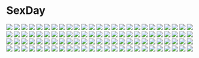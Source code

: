 # SexDay
![](https://konachan.com/image/d4ca399b4e4832e71a10bd4757702c09/Konachan.com%20-%20295271%202girls%20apron%20aqua_eyes%20black_hair%20breast_hold%20breasts%20cleavage%20dress%20gloves%20headband%20lambda%20long_hair%20maid%20orange_hair%20original%20red_eyes%20thighhighs.jpg)
![](https://konachan.com/image/4260862ed48df6418d2be3b9595839e1/Konachan.com%20-%2095968%20blue_eyes%20crying%20megurine_luka%20pink_hair%20tears%20valentine%20vocaloid.jpg)
![](https://konachan.com/jpeg/1008d562e2ea5954822a2abe5a54620b/Konachan.com%20-%20136172%20animal%20fish%20original%20rby%20scenic%20water%20waterfall.jpg)
![](https://konachan.com/image/8ce7bf9c03fd9af374a0b1b1512c9247/Konachan.com%20-%20204128%20aqua_eyes%20brown_hair%20cangkong%20fate_%28series%29%20fate_stay_night%20long_hair%20magic%20skirt%20tohsaka_rin.jpg)
![](https://konachan.com/image/8a8a2b3b00864d6768c4153432709813/Konachan.com%20-%2081031%20flandre_scarlet%20touhou%20vampire.jpg)
![](https://konachan.com/jpeg/be3bf38e2bc4764d8fc872278cb6d973/Konachan.com%20-%20174568%20game_cg%20green_eyes%20ichiban_janakya_dame_desu_ka%3F%20nanase_meruchi%20rosebleu%20shijou_sango%20short_hair.jpg)
![](https://konachan.com/jpeg/64b745df7a9f825dc567df063e6e3ecd/Konachan.com%20-%20295238%20bikini%20breasts%20brown_hair%20cleavage%20flowers%20hat%20idolmaster%20navel%20red_eyes%20swimsuit%20takeashiro%20tsukioka_kogane%20waifu2x%20water%20wristwear.jpg)
![](https://konachan.com/image/e47be0b24558c10a1ccc3a5eebf7d081/Konachan.com%20-%2052903%20close%20polychromatic%20tengen_toppa_gurren_lagann%20yoko_littner.jpg)
![](https://konachan.com/jpeg/180b987050c14b0df5e29adaed50ac46/Konachan.com%20-%20296016%20ass%20breasts%20granblue_fantasy%20nipples%20sarasa_%28granblue_fantasy%29%20sex%20tenken%20third-party_edit%20uncensored.jpg)
![](https://konachan.com/image/5d18a9a2b2beebd9d237a0ecbb1e3296/Konachan.com%20-%2091242%20border_break%20zoom_layer.jpg)
![](https://konachan.com/image/06763347ff19bff18256ae390cbf063f/Konachan.com%20-%2064844%20akino_subaru%20aqua_eyes%20flowers%20galge.com%20logo%20long_hair%20nipples%20pink_hair%20ribbons%20see_through%20twintails%20wings.jpg)
![](https://konachan.com/image/d0de3be9bbbdfc1d6c591b182e13717e/Konachan.com%20-%20173156%2029_%28monoworld%29%20headphones%20nenenene%20school_uniform%20short_hair%20utau.jpg)
![](https://konachan.com/jpeg/b9458492d1bc302a718dcee54e3831b0/Konachan.com%20-%20152205%20game_cg%20hinasaki%20jirai_soft%20torn_clothes%20tsuisou_no_augment%20umekawa_shiho.jpg)
![](https://konachan.com/image/c5792cc95619c25b9814e025dcdf140c/Konachan.com%20-%2064816%20aria_%28seiken_no_blacksmith%29%20seiken_no_blacksmith.jpg)
![](https://konachan.com/jpeg/8b3abe278a18d07e733c6c6c09402726/Konachan.com%20-%20213870%20anus%20ass_grab%20black_hair%20close%20fujirin%20long_hair%20love_plus%20naked_shirt%20pussy%20takane_manaka%20uncensored%20waifu2x.jpg)
![](https://konachan.com/image/354f2dc1d17b085717d4b5abca161ed2/Konachan.com%20-%20122511%20animal_ears%20black_hair%20original%20panties%20red_eyes%20sumaki_shungo%20underwear.jpg)
![](https://konachan.com/image/16fa264b37f7f7d79d143b267e4b3f85/Konachan.com%20-%208326%20japanese_clothes%20miko%20towaduki_no_miko.jpg)
![](https://konachan.com/jpeg/ca7fbc04cce7381fbb09a5a37f1fec7f/Konachan.com%20-%20269217%20armor%20barefoot%20breasts%20cameltoe%20cropped%20forest%20gloves%20honda_naoki%20original%20pink_eyes%20pink_hair%20pointed_ears%20short_hair%20sword%20tree%20weapon%20wet.jpg)
![](https://konachan.com/jpeg/9a1e4ff8cf9bab12c2b97faa5170085b/Konachan.com%20-%20307012%20anza_tomo%20black_hair%20blush%20breasts%20close%20gloves%20long_hair%20nipples%20no_bra%20original%20pointed_ears%20purple_eyes%20shirt_lift.jpg)
![](https://konachan.com/image/baa2ff9f7faba0562d5c4977db54a043/Konachan.com%20-%20126134%20bubbles%20drums%20group%20guitar%20gumi%20hatsune_miku%20instrument%20kagamine_rin%20kaito%20male%20megurine_luka%20music%20piano%20vocaloid%20yajirushi_%28chanoma%29.jpg)
![](https://konachan.com/image/4ab2714666d36d655eb2e1057a42e74d/Konachan.com%20-%20159199%20blood%20mikasa_ackerman%20shingeki_no_kyojin%20short_hair%20shuen%20weapon.jpg)
![](https://konachan.com/image/dbc22ec9ed9a95ec197bedd08c229cc4/Konachan.com%20-%2094450%20animal%20cow%20landscape%20robot%20scenic%20water.jpg)
![](https://konachan.com/image/5641fbb4207419e89ff58c736928443e/Konachan.com%20-%2010232%20disgaea%20katana%20pointed_ears%20ponytail%20sarashi%20sword%20tagme%20underwear%20weapon.jpg)
![](https://konachan.com/image/3a422c617e1ea0111e9378b73bbb0bf1/Konachan.com%20-%20206083%20animal%20barefoot%20bottle_miku%20bow%20fish%20hatsune_miku%20lf%20ribbons%20school_uniform%20twintails%20underwater%20vocaloid%20water.jpg)
![](https://konachan.com/image/8d6e386ef4ae30c98c5e75cd876b9585/Konachan.com%20-%20284773%20aircraft%20animal%20azur_lane%20bird%20blue_eyes%20blush%20breasts%20cleavage%20dress%20green_hair%20hat%20long_hair%20piukute062%20red_eyes%20red_hair%20twintails%20white_hair.jpg)
![](https://konachan.com/image/518203bee2edd94b31847c11251e7481/Konachan.com%20-%2079547%20furude_rika%20hanyuu%20higurashi_no_naku_koro_ni%20horns%20houjou_satoko.jpg)
![](https://konachan.com/jpeg/9657a39afb0835bc3a6c3b6ba8d80e1a/Konachan.com%20-%20203230%202girls%20blush%20breasts%20censored%20dark_skin%20fingering%20forest%20game_cg%20grass%20long_hair%20nipples%20no_bra%20nopan%20panties%20pussy%20tail%20tree%20underwear%20yuri.jpg)
![](https://konachan.com/jpeg/d83e85cba74544ba6d64daa8ab76d38d/Konachan.com%20-%20107915%20amari_na_bembe_berbel%20bed%20book%20game_cg%20panties%20pink_hair%20sleeping%20taiyou_no_promia%20takeya_masami%20underwear.jpg)
![](https://konachan.com/jpeg/be8324e6eb668f07160f2b4f97e691d7/Konachan.com%20-%2048339%20akiyama_mio%20headphones%20k-on%21.jpg)
![](https://konachan.com/image/6bc3d2d2c341efe655d0cb3a9a46fd80/Konachan.com%20-%20121795%20black%20brown_hair%20dress%20flowers%20hagiwara_rin%20long_hair%20polychromatic.jpg)
![](https://konachan.com/image/1837ca29d716a079b9e9ed320d901ae8/Konachan.com%20-%2051515%20tengen_toppa_gurren_lagann%20yoko_littner.jpg)
![](https://konachan.com/image/e38ea3211839f7e0874eb97c7e15afa7/Konachan.com%20-%2091401%20caffein%20vocaloid%20yowane_haku.jpg)
![](https://konachan.com/image/3783968aadaace5765838bcea6b00e25/Konachan.com%20-%20107836%20fire%20fujiwara_no_mokou%20nishio%20touhou.jpg)
![](https://konachan.com/jpeg/d8009b7ce527502f900710401d1c8247/Konachan.com%20-%20177990%20barefoot%20blonde_hair%20cherry_blossoms%20flowers%20ia%20kyashii_%28a3yu9mi%29%20long_hair%20petals%20rose%20vocaloid.jpg)
![](https://konachan.com/image/124e0ce0f1d4f9cb77e2ef2fd533506c/Konachan.com%20-%20174432%20blue_eyes%20blue_hair%20bow%20fan%20game_cg%20japanese_clothes%20kimono%20komori_kei%20long_hair%20miko%20moon%20night%20ricotta%20ryuuzouji_akane%20stars%20walkure_romanze.jpg)
![](https://konachan.com/jpeg/81d39d7a0413cd283bc114881c9ae6ee/Konachan.com%20-%20295306%20aiba_uiha%20ars_almal%20brown_hair%20gray_hair%20group%20hoodie%20male%20mayuzumi_kai%20nijisanji%20pantyhose%20red_eyes%20short_hair%20skirt%20thighhighs%20yorumi_rena.jpg)
![](https://konachan.com/image/455ef9c23093fecee0448648a105f07e/Konachan.com%20-%20303547%20blush%20breast_hold%20breasts%20cleavage%20close%20headphones%20long_hair%20pink_eyes%20pink_hair%20see_through%20shirt%20sonico%20super_sonico%20tie%20tsuji_santa%20white.jpg)
![](https://konachan.com/image/e33a1fd4ff32687bcf0e82620ad7c9bb/Konachan.com%20-%20221785%202girls%20akiyama_yukari%20bath%20blush%20breasts%20brown_eyes%20brown_hair%20cleavage%20excel_%28shena%29%20girls_und_panzer%20nishizumi_miho%20nude%20wet.jpg)
![](https://konachan.com/image/59b21c8cd0e792568a7f961ea4c0a580/Konachan.com%20-%2071329%20apron%20blue_hair%20brown_eyes%20food%20glasses%20izumi_rikka%20primitive_link%20purple_software%20red_eyes%20yuuki_makoto.jpg)
![](https://konachan.com/image/c68bd74d318db9d86199ca24d2752037/Konachan.com%20-%2011489%20louise_fran%C3%A7oise_le_blanc_de_la_valli%C3%A8re%20zero_no_tsukaima.jpg)
![](https://konachan.com/image/49f44d362bb78b6cbafe12fb8c49dabe/Konachan.com%20-%20269974%202girls%20aliasing%20ass%20barefoot%20blue_eyes%20chain%20clouds%20honkai_impact%20kallen_kaslana%20long_hair%20mask%20misako%20pink_hair%20sky%20thighhighs%20white_hair.jpg)
![](https://konachan.com/image/7ed3ae33edff99adb824f7088fc74482/Konachan.com%20-%2054531%20logo%20suzumiya_haruhi_no_yuutsu.jpg)
![](https://konachan.com/image/91a87d1ff5bc69767aaf65027d44ccf3/Konachan.com%20-%2040747%20clannad%20sunohara_mei.jpg)
![](https://konachan.com/jpeg/0d2f7b6d4499f8e299477ce5f0f97a2a/Konachan.com%20-%20296393%20black_hair%20breasts%20butterfly%20long_hair%20original%20thighhighs%20wristwear%20xiujia_yihuizi%20yellow_eyes.jpg)
![](https://konachan.com/image/74f5083e7a35d56591d73aaab92a84fc/Konachan.com%20-%20121375%20amagi_yui%20axl%20game_cg%20itoshii_kanojo_no_mamorikata%20morishita_mifuyu%20senomoto_hisashi.jpg)
![](https://konachan.com/jpeg/d62c5c39f6988164db254167ee7c6f2f/Konachan.com%20-%2057951%20close%20sayonara_zetsubou_sensei%20tsunetsuki_matoi%20vector.jpg)
![](https://konachan.com/image/d2f33f537d86eb192759945f0580fcab/Konachan.com%20-%20116718%20cc%20clamp%20code_geass%20green_eyes%20green_hair%20lelouch_lamperouge%20long_hair%20male%20nude%20short_hair%20vector%20watermark%20wings.jpg)
![](https://konachan.com/image/c37aa05ce269b6782e68830527361889/Konachan.com%20-%20117630%20artoria_pendragon_%28all%29%20blonde_hair%20fate_%28series%29%20fate_stay_night%20flowers%20maisaki%20petals%20rose%20saber%20saber_alter%20sword%20water%20weapon%20yellow_eyes.jpg)
![](https://konachan.com/jpeg/5c5d417e79914f1e69f3a9b4ded54ba7/Konachan.com%20-%20196108%20akit_%2815jamjam%29%20blue_hair%20bow%20bra%20candy%20chocolate%20kneehighs%20long_hair%20navel%20open_shirt%20ribbons%20skirt%20sonoda_umi%20underwear%20valentine%20yellow_eyes.jpg)
![](https://konachan.com/jpeg/07ba01871eec3203d63edb81ed1cbc25/Konachan.com%20-%20167922%20anthropomorphism%20barefoot%20bikini%20black_eyes%20black_hair%20blush%20braids%20kantai_collection%20long_hair%20mizutsuki_rei%20navel%20spread_legs%20swimsuit%20white.jpg)
![](https://konachan.com/jpeg/22f9b3ad2875ab925a22ce0c5b110637/Konachan.com%20-%20306476%20blonde_hair%20blush%20cameltoe%20long_hair%20navel%20no_bra%20original%20panties%20panty_pull%20ribbons%20scan%20see_through%20skirt_lift%20sousouman%20thighhighs%20underwear.jpg)
![](https://konachan.com/jpeg/02551ba12bfd08261cc6200573e1bdc6/Konachan.com%20-%20173720%20asasaka_tokiya%20blonde_hair%20blue_eyes%20blush%20game_cg%20hulotte%20ikegami_akane%20kiss%20long_hair%20male%20night%20shiratori_kanae%20short_hair%20stars%20tree%20white_hair.jpg)
![](https://konachan.com/image/9f8c686af2d6e642b692dfaf4a336201/Konachan.com%20-%20200847%202girls%20blue_hair%20bow%20cirno%20clouds%20daiyousei%20fairy%20green_hair%20long_hair%20pokio%20ponytail%20rain%20short_hair%20sky%20touhou%20tree%20water%20wings.jpg)
![](https://konachan.com/image/3da9e421e4a364fe5f3034990ee66035/Konachan.com%20-%20270356%20beach%20bikini%20blonde_hair%20blush%20breasts%20close%20clouds%20guard_bento_atsushi%20hat%20long_hair%20navel%20sky%20swimsuit%20touhou%20water%20yellow_eyes.jpg)
![](https://konachan.com/jpeg/4384dda16c51735b7e19a2127fe45392/Konachan.com%20-%20132855%20amasaka_takashi%20close%20game_cg%20kohinata_yuuka%20koi_mekuri_clover.jpg)
![](https://konachan.com/jpeg/3f1a09a3279b78cb3414d3acd2bf0007/Konachan.com%20-%20162761%20asakura_ryouko%20blue_eyes%20blue_hair%20blush%20brown_eyes%20glasses%20gray_hair%20itou_noiji%20long_hair%20nagato_yuki%20school_uniform%20short_hair%20white%20wink.jpg)
![](https://konachan.com/image/b947f52164b86651545c92ec21ec3771/Konachan.com%20-%2045666%20amamiya_kurara%20beach%20bikini%20blue_eyes%20breasts%20cleavage%20fumio%20hoshiuta%20see_through%20signed%20swimsuit%20vector.jpg)
![](https://konachan.com/image/32506887313b2b478e042613fd123d9b/Konachan.com%20-%20215519%20dualscreen%20green_eyes%20long_hair%20nineo%20original%20pink_hair%20skirt%20thighhighs%20twintails%20water%20wink.jpg)
![](https://konachan.com/image/22ea2c9a229c2f15f1db6259b90e374b/Konachan.com%20-%20112373%20amagami%20tanamachi_kaoru%20thighhighs%20waitress%20wink%20zettai_ryouiki.jpg)
![](https://konachan.com/image/0f9d690bbc8b630d96c28fe2498e4220/Konachan.com%20-%20258204%20apron%20aqua_eyes%20azur_lane%20braids%20breasts%20cape%20chain%20cleavage%20gloves%20headdress%20long_hair%20magic%20purple_eyes%20purple_hair%20short_hair%20skirt%20thighhighs.jpg)
![](https://konachan.com/jpeg/a208785b3068f80585453b8b188b1f42/Konachan.com%20-%20121995%20black_eyes%20black_hair%20f7%28eiki%29%20hat%20murasa_minamitsu%20short_hair%20touhou.jpg)
![](https://konachan.com/jpeg/6299c1d3429690b49f7931d93d9158c8/Konachan.com%20-%20156936%20aoi_%28kirabosi105%29.jpg)
![](https://konachan.com/jpeg/30005db3b2d3925368fe302fa5c739ce/Konachan.com%20-%2090545%20bra%20breasts%20cleavage%20garter_belt%20iwasaki_yumi%20kounoike_ai%20maid%20miyauchi_rei%20okiyumi_kase%20panties%20stockings%20thighhighs%20twintails%20underwear.jpg)
![](https://konachan.com/image/c504078ff032169396ac92e0d885429f/Konachan.com%20-%20156256%20dress%20mondaiji_tachi_ga_isekai_kara_kuru_sou_desu_yo%3F%20moon%20pest%20red_eyes%20red_hair%20sky%20yetworldview_kaze.jpg)
![](https://konachan.com/image/a3a257744686a65bc79b218c0e685ce9/Konachan.com%20-%2012517%20dlsite.com%20elle_sweet%20original%20refeia.jpg)
![](https://konachan.com/jpeg/d76a4b702ab996552e1dd388acaedb1a/Konachan.com%20-%20204761%20ass%20blue_gk%20blush%20brown_eyes%20brown_hair%20idolmaster%20panties%20school_uniform%20shimamura_uzuki%20skirt%20striped_panties%20underwear%20upskirt%20white.jpg)
![](https://konachan.com/jpeg/a09d846811944127e0191e8bdedd6ba8/Konachan.com%20-%20138938%20akino_subaru%20blue_eyes%20cameltoe%20game_cg%20hatsukoi_1_1%20panties%20red_hair%20school_uniform%20short_hair%20skirt%20tsukishima_kyou%20underwear.jpg)
![](https://konachan.com/image/b9456645ac834854e8b45905b47a04b6/Konachan.com%20-%2054935%20tagme.jpg)
![](https://konachan.com/image/97aac091491d9e037190bc39092c7b49/Konachan.com%20-%2012917%20artoria_pendragon_%28all%29%20emiya_shirou%20fate_%28series%29%20fate_stay_night%20male%20saber.jpg)
![](https://konachan.com/jpeg/05b4f0b33324774c3f21ae60041558f7/Konachan.com%20-%2082027%20dark_skin%20game_cg%20hayasaka_naki%20hayasaka_tsukasa%20izumi_mahiru%20male%20nipples%20nude%20onsen%20patelliere_kaguya%20sayado_saya%20soranica_ele%20yamamura_honoka.jpg)
![](https://konachan.com/image/2cc870cf40bd75aa722a7d7927e607a1/Konachan.com%20-%20157052%20animal_ears%20bunnygirl%20calico_neko%20feathers%20gloves%20jin_russell%20kasukabe_you%20koudou_asuka%20merun%20riri%20sakamaki_izayoi%20shira-nyoro%20sky%20tail%20wristwear.jpg)
![](https://konachan.com/jpeg/97c59f111e5ac4ad7c3b31d8a17f8b7f/Konachan.com%20-%2020645%20komori_kiri%20sayonara_zetsubou_sensei.jpg)
![](https://konachan.com/jpeg/f63f83356027cb04b60fc1c6c58ffbc9/Konachan.com%20-%20192588%20animal%20bird%20black_hair%20game_cg%20long_hair%20pink_eyes%20ribbons%20school_uniform%20skirt%20sky%20sprite%20suzumori%20tobisawa_misaki%20water%20yuuki_itsuka.jpg)
![](https://konachan.com/image/51887be030871c0ae76ae873ac5a2eaf/Konachan.com%20-%20112425%202girls%20blonde_hair%20blood%20bow%20dress%20flandre_scarlet%20hat%20purple_hair%20red_eyes%20remilia_scarlet%20takebi%20touhou%20vampire%20wings.jpg)
![](https://konachan.com/jpeg/bd60722514fb401cdc31e6c8390a08be/Konachan.com%20-%20241174%202girls%20annin_doufu%20idolmaster%20idolmaster_cinderella_girls%20idolmaster_cinderella_girls_starlight_stage%20mimura_kanako%20ogata_chieri.jpg)
![](https://konachan.com/jpeg/0965504543ff23f7468d011e0511c86c/Konachan.com%20-%20121475%20black_hair%20building%20clouds%20gray_hair%20original%20shikei%20sky.jpg)
![](https://konachan.com/image/032af134b2a4c4f0b29dfba605de1da2/Konachan.com%20-%20225217%20aliasing%20anus%20ass%20ass_grab%20blush%20breasts%20camera%20censored%20group%20headband%20hewsack%20long_hair%20nipples%20no_bra%20pantyhose%20penis%20phone%20pussy%20sex%20tail.jpg)
![](https://konachan.com/image/eb13b213927886145d4abcf173992ac3/Konachan.com%20-%20217078%20akita_neru%20group%20gumi%20hatsune_miku%20ia%20kagamine_len%20kagamine_rin%20kaito%20kazu-chan%20long_hair%20male%20megurine_luka%20meiko%20touhou%20vocaloid%20yowane_haku.jpg)
![](https://konachan.com/image/f34c8de64842abbf5f146de8afd564f6/Konachan.com%20-%20242797%20animal_ears%20bell%20boots%20bow%20catgirl%20collar%20fang%20gloves%20gray_hair%20headdress%20kneehighs%20long_hair%20original%20red_eyes%20sailor_moon%20skirt%20tail%20wand%20watermark.jpg)
![](https://konachan.com/image/331aa1458be7b4be41f7477f622140ae/Konachan.com%20-%2082488%20beatrice%20butterfly%20catboy%20chibi%20eva-beatrice%20flowers%20gaap%20group%20kamaboko%20lambdadelta%20male%20ronove%20sakutaro%20ushiromiya_ange%20ushiromiya_leon%20virgilia.jpg)
![](https://konachan.com/image/ecd2e78ada11abdc17afdce5132b51f0/Konachan.com%20-%20136663%20blue_eyes%20flowers%20long_hair%20manya_%28mohu_is-mine%29%20megurine_luka%20pink_hair%20vocaloid.jpg)
![](https://konachan.com/jpeg/077fa167bd2d01d7690e2cb8b1340bbe/Konachan.com%20-%20232771%20ass%20game_cg%20makita_maki%20rikudou_asahi%20school_uniform%20skirt%20sorcery_jokers%20thighhighs.jpg)
![](https://konachan.com/image/2329916a0ef8ed4c9a1f1fd2bb2a5802/Konachan.com%20-%20159476%20animal_ears%20braids%20original%20tail%20thighhighs%20white_hair%20yucca-612.jpg)
![](https://konachan.com/image/7e3251229ea0af7ac05a32b13acfacd0/Konachan.com%20-%20156839%20bow%20brown_hair%20dress%20idolmaster%20kitano_yuusuke%20minase_iori%20twintails.jpg)
![](https://konachan.com/jpeg/9a4506cc74e72af3a68400ce5716b38c/Konachan.com%20-%20287244%20akasaai%20animal_ears%20bed%20bell%20black_hair%20catgirl%20game_cg%20kaede_%28nekomiko%29%20long_hair%20miko%20navel%20nekomiko%20panty_pull%20penis%20pussy%20qureate%20sex%20yellow_eyes.jpg)
![](https://konachan.com/jpeg/69f8d0cd919d9119a202ea0b25d2813c/Konachan.com%20-%2015667%20death%20kurosaki_sayoko%20mahoraba_heartful_days%20scythe%20weapon%20wings.jpg)
![](https://konachan.com/image/3474abde1a62196f04e2924b2b8ab4e0/Konachan.com%20-%2018182%20fate_%28series%29%20fate_stay_night%20medea_%28fate%29%20pointed_ears.jpg)
![](https://konachan.com/jpeg/c0c5e56a66694cf5c5caf8d3150c51fe/Konachan.com%20-%20232116%20aliasing%20animal%20bandage%20bell%20bird%20black_hair%20bow%20christmas%20dress%20gloves%20hat%20megumin%20red_eyes%20ribbons%20santa_hat%20saraki%20short_hair%20snow.jpg)
![](https://konachan.com/jpeg/580f87be4d30b7c07561adf1b5462718/Konachan.com%20-%20296023%20blue_hair%20botsumoto%20hat%20kawashiro_nitori%20long_hair%20tears%20touhou%20twintails%20water%20wet.jpg)
![](https://konachan.com/image/fa665065f4d01f20263e6d65da9081e4/Konachan.com%20-%2089585%20akiyama_sou%20game_cg%20kiss%20misaki_kurehito%20sasaki_kaori%20trumple%20ushinawareta_mirai_wo_motomete.jpg)
![](https://konachan.com/image/0dbc6532cf090729d03c1b68af9e18f3/Konachan.com%20-%2076003%20animal_ears%20charlotte_e_yeager%20cosplay%20strike_witches%20swimsuit%20tail.jpg)
![](https://konachan.com/image/924f4620474ba5fdcaacaa5690fbda4e/Konachan.com%20-%20114132%20aikawa_ayumu%20apron%20breasts%20cleavage%20eucliwood_hellscythe%20haruna_%28kore_wa_zombie_desu_ka%3F%29%20kore_wa_zombie_desu_ka%3F%20wink.jpg)
![](https://konachan.com/image/9110c23e66b5ba70a668654791d408eb/Konachan.com%20-%20280783%20bow%20brown_eyes%20brown_hair%20cherry_blossoms%20clouds%20dress%20eskimofox%20flowers%20idolmaster%20long_hair%20necklace%20petals%20ponytail%20shimamura_uzuki%20sky%20tree.jpg)
![](https://konachan.com/image/fc98adc3daaa7b2e43fb3342d4c7d845/Konachan.com%20-%20306604%20arknights%20blue_eyes%20bow%20dress%20hat%20long_hair%20panties%20purple_hair%20skirt_lift%20summer_dress%20terebi_%28shimizu1996%29%20twintails%20underwear%20white.jpg)
![](https://konachan.com/image/a7adf3ff45b64c182c76efe57e70fd03/Konachan.com%20-%208991%20kanisawa_kinu%20kurogane_otome%20tsuyokiss_cool_x_sweet%20yashi_nagomi.jpg)
![](https://konachan.com/jpeg/1cbce6c92d1ba47342ffccb7ba0ba46e/Konachan.com%20-%2090076%20bow%20brown_eyes%20brown_hair%20hakurei_reimu%20japanese_clothes%20miko%20rokuwata_tomoe%20scan%20touhou.jpg)
![](https://konachan.com/image/7b66a437368d110ed0f0c033b8ce0849/Konachan.com%20-%20193437%20black_hair%20blue%20blue_eyes%20flowers%20long_hair%20saten_ruiko%20school_uniform%20tk_kenichi%20to_aru_kagaku_no_railgun%20to_aru_majutsu_no_index.jpg)
![](https://konachan.com/image/064b19251654018fe5dc97d0a3afe440/Konachan.com%20-%2047648%20fortune_arterial%20japanese_clothes%20sakana%20sendou_kaya.jpg)
![](https://konachan.com/image/5cae8ea4cab03048839d3522b09db537/Konachan.com%20-%20174398%20blush%20brown_eyes%20emperor_zuou%20long_hair%20navel%20nipples%20original%20purple_hair%20topless%20undressing%20white.jpg)
![](https://konachan.com/image/ffc97d4f7cb216e7d1e1b0b6d774608d/Konachan.com%20-%20190755%20animal%20cowboy_bebop%20dog%20ein_%28cowboy_bebop%29%20fan%20male%20nauimusuka%20orange_hair%20planet%20short_hair%20spike_spiegel%20stars%20suit.jpg)
